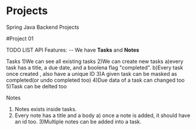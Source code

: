 # Projects
Spring Java Backend Projects

#Project 01

TODO LIST API
Features:
-- We have **Tasks** and **Notes**

Tasks
1)We can see all existing tasks
2)We can create new tasks
  a)every task has a title, a due date, and a boolena flag "completed".
  b)Every task once created , also have a unique ID
3)A given task can be masked as completed(or undo completed too)
4)Due data of a task can changed too
5)Task can be delted too

Notes
1) Notes exists inside tasks.
2) Every note has a title and a body
  a) once a note is added, it should have an id too.
3)Multiple notes can be added into a task.
